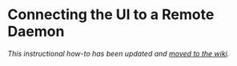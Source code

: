 # Connecting the UI to a Remote Daemon

_This instructional how-to has been updated and [moved to the wiki](https://github.com/Flax-Network/flax-blockchain/wiki/Connecting-the-UI-to-a-remote-daemon)._
